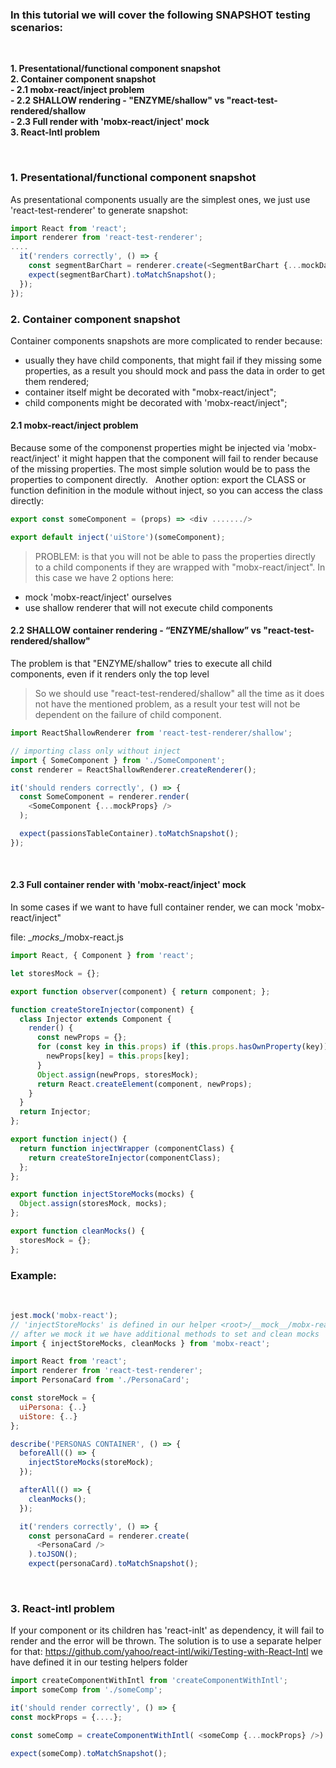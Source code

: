 ### In this tutorial we will cover the following SNAPSHOT testing scenarios:

&nbsp;

**1. Presentational/functional component snapshot**<br/>
**2. Container component snapshot**<br/>
**- 2.1 mobx-react/inject problem**<br/>
**- 2.2 SHALLOW rendering - "ENZYME/shallow" vs "react-test-rendered/shallow**<br/>
**- 2.3 Full render with 'mobx-react/inject' mock**<br/>
**3. React-Intl problem**

&nbsp;&nbsp;

### 1. Presentational/functional component snapshot
As presentational components usually are the simplest ones, we just use 'react-test-renderer' to generate snapshot:

```javascript
import React from 'react';
import renderer from 'react-test-renderer';
....
  it('renders correctly', () => {
    const segmentBarChart = renderer.create(<SegmentBarChart {...mockData} />).toJSON();
    expect(segmentBarChart).toMatchSnapshot();
  });
});
```

### 2. Container component snapshot
Container components snapshots are more complicated to render because:
- usually they have child components, that might fail if they missing some properties, as a result you should mock and pass the data in order to get them rendered;
- container itself might be decorated with "mobx-react/inject";
- child components might be decorated with 'mobx-react/inject";
&nbsp;
#### 2.1 mobx-react/inject problem
Because some of the componenst properties might be injected via 'mobx-react/inject' it might happen that the component will fail to render because of the missing properties.
The most simple solution would be to pass the properties to component directly.
&nbsp;
Another option: export the CLASS or function definition in the module without inject, so you can access the class directly:
```javascript
export const someComponent = (props) => <div ......./>

export default inject('uiStore')(someComponent);
```

> PROBLEM: is that you will not be able to pass the properties directly to a child components if they are wrapped with "mobx-react/inject".
In this case we have 2 options here:
- mock 'mobx-react/inject' ourselves
- use shallow renderer that will not execute child components
&nbsp;
####  2.2 SHALLOW container rendering - “ENZYME/shallow” vs "react-test-rendered/shallow"
The problem is that "ENZYME/shallow" tries to execute all child components, even if it renders only the top level
> So we should use "react-test-rendered/shallow" all the time as it does not have the mentioned problem, as a result your test will not be dependent on the failure of child component.
```javascript
import ReactShallowRenderer from 'react-test-renderer/shallow';

// importing class only without inject
import { SomeComponent } from './SomeComponent';
const renderer = ReactShallowRenderer.createRenderer();

it('should renders correctly', () => {
  const SomeComponent = renderer.render(
    <SomeComponent {...mockProps} />
  );

  expect(passionsTableContainer).toMatchSnapshot();
});
```
&nbsp;
#### 2.3 Full container render with 'mobx-react/inject' mock
In some cases if we want to have full container render, we can mock 'mobx-react/inject"

file: \__mocks__/mobx-react.js
```javascript
import React, { Component } from 'react';

let storesMock = {};

export function observer(component) { return component; };

function createStoreInjector(component) {
  class Injector extends Component {
    render() {
      const newProps = {};
      for (const key in this.props) if (this.props.hasOwnProperty(key)) {
        newProps[key] = this.props[key];
      }
      Object.assign(newProps, storesMock);
      return React.createElement(component, newProps);
    }
  }
  return Injector;
};

export function inject() {
  return function injectWrapper (componentClass) {
    return createStoreInjector(componentClass);
  };
};

export function injectStoreMocks(mocks) {
  Object.assign(storesMock, mocks);
};

export function cleanMocks() {
  storesMock = {};
};
```
### Example:
&nbsp;
```javascript
jest.mock('mobx-react');
// 'injectStoreMocks' is defined in our helper <root>/__mock__/mobx-react.js
// after we mock it we have additional methods to set and clean mocks
import { injectStoreMocks, cleanMocks } from 'mobx-react';

import React from 'react';
import renderer from 'react-test-renderer';
import PersonaCard from './PersonaCard';

const storeMock = {
  uiPersona: {..}
  uiStore: {..}
};

describe('PERSONAS CONTAINER', () => {
  beforeAll(() => {
    injectStoreMocks(storeMock);
  });

  afterAll(() => {
    cleanMocks();
  });

  it('renders correctly', () => {
    const personaCard = renderer.create(
      <PersonaCard />
    ).toJSON();
    expect(personaCard).toMatchSnapshot();

```
&nbsp;
### 3. React-intl problem

If your component or its children has 'react-inlt' as dependency, it will fail to render and the error will be thrown.
The solution is to use a separate helper for that:
https://github.com/yahoo/react-intl/wiki/Testing-with-React-Intl
we have defined it in our testing helpers folder

```javascript
import createComponentWithIntl from 'createComponentWithIntl';
import someComp from './someComp';

it('should render correctly', () => {
const mockProps = {....};

const someComp = createComponentWithIntl( <someComp {...mockProps} />).toJSON();

expect(someComp).toMatchSnapshot();


```






